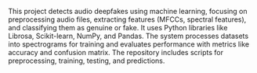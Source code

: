 
This project detects audio deepfakes using machine learning, focusing on preprocessing audio files, extracting features (MFCCs, spectral features), and classifying them as genuine or fake. It uses Python libraries like Librosa, Scikit-learn, NumPy, and Pandas. The system processes datasets into spectrograms for training and evaluates performance with metrics like accuracy and confusion matrix. The repository includes scripts for preprocessing, training, testing, and predictions.
